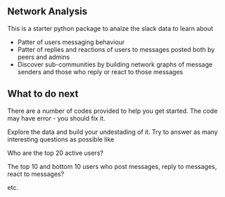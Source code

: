 ## Network Analysis

This is a starter python package to analze the slack data to learn about

* Patter of users messaging behaviour
* Patter of replies and reactions of users to messages posted both by peers and admins
* Discover sub-communities by building network graphs of message senders and those who reply or react to those messages


## What to do next

There are a number of codes provided to help you get started. The code may have error - you should fix it.

Explore the data and build your undestading of it. Try to answer as many interesting questions as possible like

Who are the top 20 active users?

The top 10 and bottom 10 users who post messages, reply to messages, react to messages?

etc.



